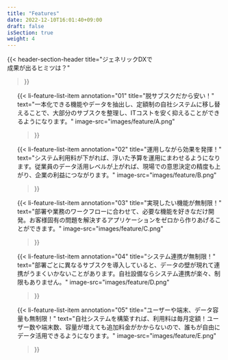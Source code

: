 ```yaml
---
title: "Features"
date: 2022-12-10T16:01:40+09:00
draft: false
isSection: true
weight: 4
---
```


{{< header-section-header 
    title="ジェネリックDXで<br class='lg:hidden'><span class='text-[#01A2EB]'>成果が出るヒミツ</span>は？"
>}}

<ul class="mx-auto w-11/12 md:max-w-[1520px] text-left">

{{< li-feature-list-item 
    annotation="01"
    title="<span class='text-[#E2017F]'>脱サブスク</span>だから安い！"
    text="一本化できる機能やデータを抽出し、定額制の自社システムに移し替えることで、大部分のサブスクを整理し、ITコストを安く抑えることができるようになります。"
    image-src="images/feature/A.png"
>}}

{{< li-feature-list-item 
    annotation="02"
    title="<span class='text-[#E2017F]'>運用しながら</span>効果を発揮！"
    text="システム利用料が下がれば、浮いた予算を運用にまわせるようになります。従業員のデータ活用レベルが上がれば、現場での意思決定の精度も上がり、企業の利益につながります。"
    image-src="images/feature/B.png"
>}}

{{< li-feature-list-item 
    annotation="03"
    title="<span class='text-[#E2017F]'>実現したい機能</span>が無制限！"
    text="部署や業務のワークフローに合わせて、必要な機能を好きなだけ開発。お客様固有の問題を解決するアプリケーションをゼロから作りあげることができます。"
    image-src="images/feature/C.png"
>}}

{{< li-feature-list-item 
    annotation="04"
    title="<span class='text-[#E2017F]'>システム連携</span>が無制限！"
    text="部署ごとに異なるサブスクを導入していると、データの壁が現れて連携がうまくいかないことがあります。自社設備ならシステム連携が楽々、制限もありません。"
    image-src="images/feature/D.png"
>}}

{{< li-feature-list-item 
    annotation="05"
    title="<span class='text-[#E2017F]'>ユーザーや端末、データ容量</span>も無制限！"
    text="自社システムを構築すれば、利用料は毎月定額！ユーザー数や端末数、容量が増えても追加料金がかからないので、誰もが自由にデータ活用できるようになります。"
    image-src="images/feature/E.png"
>}}


</ul>
